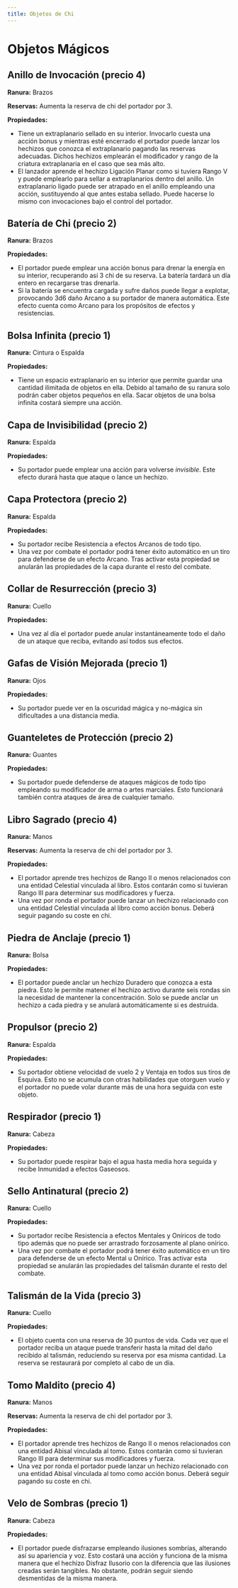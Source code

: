 ```yaml
---
title: Objetos de Chi
---
```


# Objetos Mágicos

## Anillo de Invocación (precio 4)

**Ranura:** Brazos

**Reservas:** Aumenta la reserva de chi del portador por 3.

**Propiedades:**

- Tiene un extraplanario sellado en su interior. Invocarlo cuesta una acción bonus y mientras esté encerrado el portador puede lanzar los hechizos que conozca el extraplanario pagando las reservas adecuadas. Dichos hechizos emplearán el modificador y rango de la criatura extraplanaria en el caso que sea más alto.
- El lanzador aprende el hechizo Ligación Planar como si tuviera Rango V y puede emplearlo para sellar a extraplanarios dentro del anillo. Un extraplanario ligado puede ser atrapado en el anillo empleando una acción, sustituyendo al que antes estaba sellado. Puede hacerse lo mismo con invocaciones bajo el control del portador.

## Batería de Chi (precio 2)

**Ranura:** Brazos

**Propiedades:**

- El portador puede emplear una acción bonus para drenar la energía en su interior, recuperando así 3 chi de su reserva. La batería tardará un día entero en recargarse tras drenarla.
- Si la batería se encuentra cargada y sufre daños puede llegar a explotar, provocando 3d6 daño Arcano a su portador de manera automática. Este efecto cuenta como Arcano para los propósitos de efectos y resistencias.

## Bolsa Infinita (precio 1)

**Ranura:** Cintura o Espalda

**Propiedades:**

- Tiene un espacio extraplanario en su interior que permite guardar una cantidad ilimitada de objetos en ella. Debido al tamaño de su ranura solo podrán caber objetos pequeños en ella. Sacar objetos de una bolsa infinita costará siempre una acción.

## Capa de Invisibilidad (precio 2)

**Ranura:** Espalda

**Propiedades:**

- Su portador puede emplear una acción para volverse *invisible*. Este efecto durará hasta que ataque o lance un hechizo. 

## Capa Protectora (precio 2)

**Ranura:** Espalda

**Propiedades:**

- Su portador recibe Resistencia a efectos Arcanos de todo tipo.
- Una vez por combate el portador podrá tener éxito automático en un tiro para defenderse de un efecto Arcano. Tras activar esta propiedad se anularán las propiedades de la capa durante el resto del combate.

## Collar de Resurrección (precio 3)

**Ranura:** Cuello

**Propiedades:**

- Una vez al día el portador puede anular instantáneamente todo el daño de un ataque que reciba, evitando así todos sus efectos.

## Gafas de Visión Mejorada (precio 1)

**Ranura:** Ojos

**Propiedades:**

- Su portador puede ver en la oscuridad mágica y no-mágica sin dificultades a una distancia media.

## Guanteletes de Protección (precio 2)

**Ranura:** Guantes

**Propiedades:**

- Su portador puede defenderse de ataques mágicos de todo tipo empleando su modificador de arma o artes marciales. Esto funcionará también contra ataques de área de cualquier tamaño.

## Libro Sagrado (precio 4)

**Ranura:** Manos

**Reservas:** Aumenta la reserva de chi del portador por 3.

**Propiedades:**

- El portador aprende tres hechizos de Rango II o menos relacionados con una entidad Celestial vinculada al libro. Estos contarán como si tuvieran Rango III para determinar sus modificadores y fuerza.
- Una vez por ronda el portador puede lanzar un hechizo relacionado con una entidad Celestial vinculada al libro como acción bonus. Deberá seguir pagando su coste en chi.

## Piedra de Anclaje (precio 1)

**Ranura:** Bolsa

**Propiedades:**

- El portador puede anclar un hechizo Duradero que conozca a esta piedra. Esto le permite matener el hechizo activo durante seis rondas sin la necesidad de mantener la concentración. Solo se puede anclar un hechizo a cada piedra y se anulará automáticamente si es destruida.

## Propulsor (precio 2)

**Ranura:** Espalda

**Propiedades:**

- Su portador obtiene velocidad de vuelo 2 y Ventaja en todos sus tiros de Esquiva. Esto no se acumula con otras habilidades que otorguen vuelo y el portador no puede volar durante más de una hora seguida con este objeto.

## Respirador (precio 1)

**Ranura:** Cabeza

**Propiedades:**

- Su portador puede respirar bajo el agua hasta media hora seguida y recibe Inmunidad a efectos Gaseosos.

## Sello Antinatural (precio 2)

**Ranura:** Cuello

**Propiedades:**

- Su portador recibe Resistencia a efectos Mentales y Oníricos de todo tipo además que no puede ser arrastrado forzosamente al plano onírico.
- Una vez por combate el portador podrá tener éxito automático en un tiro para defenderse de un efecto Mental u Onírico. Tras activar esta propiedad se anularán las propiedades del talismán durante el resto del combate.

## Talismán de la Vida (precio 3)

**Ranura:** Cuello

**Propiedades:**

- El objeto cuenta con una reserva de 30 puntos de vida. Cada vez que el portador reciba un ataque puede transferir hasta la mitad del daño recibido al talismán, reduciendo su reserva por esa misma cantidad. La reserva se restaurará por completo al cabo de un día.

## Tomo Maldito (precio 4)

**Ranura:** Manos

**Reservas:** Aumenta la reserva de chi del portador por 3.

**Propiedades:**

- El portador aprende tres hechizos de Rango II o menos relacionados con una entidad Abisal vinculada al tomo. Estos contarán como si tuvieran Rango III para determinar sus modificadores y fuerza.
- Una vez por ronda el portador puede lanzar un hechizo relacionado con una entidad Abisal vinculada al tomo como acción bonus. Deberá seguir pagando su coste en chi.

## Velo de Sombras (precio 1)

**Ranura:** Cabeza

**Propiedades:**

- El portador puede disfrazarse empleando ilusiones sombrías, alterando así su apariencia y voz. Esto costará una acción y funciona de la misma manera que el hechizo Disfraz Ilusorio con la diferencia que las ilusiones creadas serán tangibles. No obstante, podrán seguir siendo desmentidas de la misma manera.